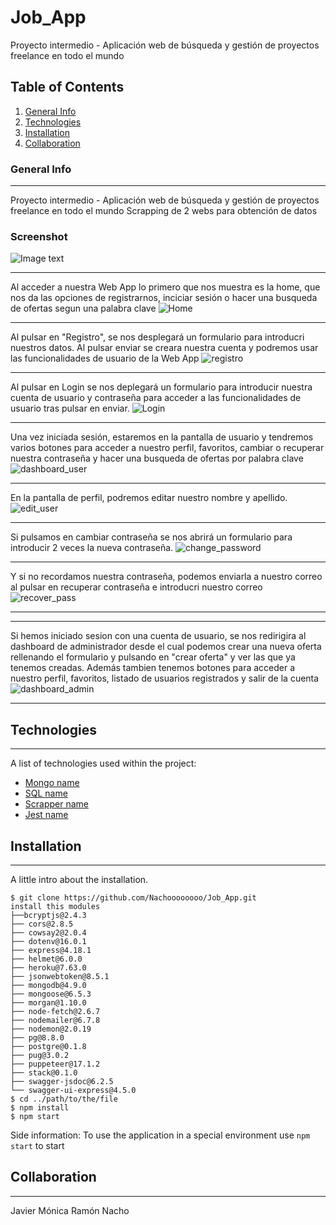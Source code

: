 # Job_App
Proyecto intermedio - Aplicación web de búsqueda y gestión de proyectos freelance en todo el mundo
## Table of Contents
1. [General Info](#general-info)
2. [Technologies](#technologies)
3. [Installation](#installation)
4. [Collaboration](#collaboration)
### General Info
***
Proyecto intermedio - Aplicación web de búsqueda y gestión de proyectos freelance en todo el mundo
Scrapping de 2 webs para obtención de datos
### Screenshot
![Image text](https://uploads-ssl.webflow.com/60780bff57ddc42a6adc1d7e/607eeb4b0517b6659206c10f_thebridgelogo.svg)
***
Al acceder a nuestra Web App lo primero que nos muestra es la home, que nos da las opciones de registrarnos, inciciar sesión o hacer una busqueda de ofertas segun una palabra clave
![Home](https://user-images.githubusercontent.com/107397146/189875054-64a3921c-9a2f-4dd0-9865-2e976e442c53.jpg)
***
Al pulsar en "Registro", se nos desplegará un formulario para introducri nuestros datos. Al pulsar enviar se creara nuestra cuenta y podremos usar las funcionalidades de usuario de la Web App
![registro](https://user-images.githubusercontent.com/107397146/189875735-4652254c-0f77-49bf-9411-58967d96e094.jpg)
***
Al pulsar en Login se nos deplegará un formulario para introducir nuestra cuenta de usuario y contraseña para acceder a las funcionalidades de usuario tras pulsar en enviar.
![Login](https://user-images.githubusercontent.com/107397146/189876410-27b24ce1-423a-45b9-937c-db00192f5f0f.jpg)
***
Una vez iniciada sesión, estaremos en la pantalla de usuario y tendremos varios botones para acceder a nuestro perfil, favoritos, cambiar o recuperar nuestra contraseña y hacer una busqueda de ofertas por palabra clave
![dashboard_user](https://user-images.githubusercontent.com/107397146/189876846-385cb908-fd3d-4f99-aff2-0aac829d8339.jpg)
***
En la pantalla de perfil, podremos editar nuestro nombre y apellido.
![edit_user](https://user-images.githubusercontent.com/107397146/189876975-6c1a9b8f-6f59-4177-96c5-1cbfc509d583.jpg)
***
Si pulsamos en cambiar contraseña se nos abrirá un formulario para introducir 2 veces la nueva contraseña.
![change_password](https://user-images.githubusercontent.com/107397146/189877264-5172e128-573f-4248-b3c0-b296d2e9bb50.jpg)
***
Y si no recordamos nuestra contraseña, podemos enviarla a nuestro correo al pulsar en recuperar contraseña e introducri nuestro correo
![recover_pass](https://user-images.githubusercontent.com/107397146/189877492-6e9ca84e-702b-4cb7-a44c-b5bb00e32df1.jpg)
***
***
Si hemos iniciado sesion con una cuenta de usuario, se nos redirigira al dashboard de administrador desde el cual podemos crear una nueva oferta rellenando el formulario y pulsando en "crear oferta" y ver las que ya tenemos creadas. Además tambien tenemos botones para acceder a nuestro perfil, favoritos, listado de usuarios registrados y salir de la cuenta
![dashboard_admin](https://user-images.githubusercontent.com/107397146/189878297-25841c93-bbf0-4781-b526-b0d74dd960aa.png)
***



## Technologies
***
A list of technologies used within the project:
* [Mongo name](https://example.com)
* [SQL name](https://example.com)
* [Scrapper name](https://example.com)
* [Jest name](https://example.com)
## Installation
***
A little intro about the installation. 
```
$ git clone https://github.com/Nachoooooooo/Job_App.git
install this modules
├──bcryptjs@2.4.3
├── cors@2.8.5
├── cowsay2@2.0.4
├── dotenv@16.0.1
├── express@4.18.1
├── helmet@6.0.0
├── heroku@7.63.0
├── jsonwebtoken@8.5.1
├── mongodb@4.9.0
├── mongoose@6.5.3
├── morgan@1.10.0
├── node-fetch@2.6.7
├── nodemailer@6.7.8
├── nodemon@2.0.19
├── pg@8.8.0
├── postgre@0.1.8
├── pug@3.0.2
├── puppeteer@17.1.2
├── stack@0.1.0
├── swagger-jsdoc@6.2.5
└── swagger-ui-express@4.5.0
$ cd ../path/to/the/file
$ npm install
$ npm start
```
Side information: To use the application in a special environment use ```npm start``` to start
## Collaboration
***
Javier
Mónica
Ramón
Nacho

